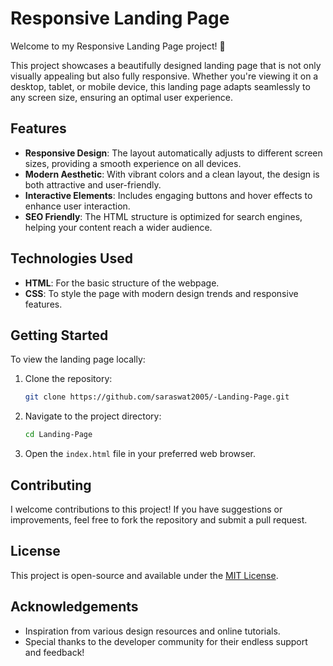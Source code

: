 
# Responsive Landing Page

Welcome to my Responsive Landing Page project! 🎉

This project showcases a beautifully designed landing page that is not only visually appealing but also fully responsive. Whether you're viewing it on a desktop, tablet, or mobile device, this landing page adapts seamlessly to any screen size, ensuring an optimal user experience.

## Features

- **Responsive Design**: The layout automatically adjusts to different screen sizes, providing a smooth experience on all devices.
- **Modern Aesthetic**: With vibrant colors and a clean layout, the design is both attractive and user-friendly.
- **Interactive Elements**: Includes engaging buttons and hover effects to enhance user interaction.
- **SEO Friendly**: The HTML structure is optimized for search engines, helping your content reach a wider audience.

## Technologies Used

- **HTML**: For the basic structure of the webpage.
- **CSS**: To style the page with modern design trends and responsive features.

## Getting Started

To view the landing page locally:

1. Clone the repository:
   ```bash
   git clone https://github.com/saraswat2005/-Landing-Page.git
   ```
2. Navigate to the project directory:
   ```bash
   cd Landing-Page
   ```
3. Open the `index.html` file in your preferred web browser.

## Contributing

I welcome contributions to this project! If you have suggestions or improvements, feel free to fork the repository and submit a pull request.

## License

This project is open-source and available under the [MIT License](LICENSE).

## Acknowledgements

- Inspiration from various design resources and online tutorials.
- Special thanks to the developer community for their endless support and feedback!
